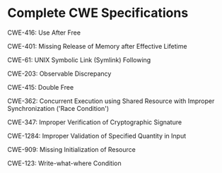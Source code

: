 

# Complete CWE Specifications

CWE-416: Use After Free

CWE-401: Missing Release of Memory after Effective Lifetime

CWE-61: UNIX Symbolic Link (Symlink) Following

CWE-203: Observable Discrepancy

CWE-415: Double Free

CWE-362: Concurrent Execution using Shared Resource with Improper Synchronization ('Race Condition')

CWE-347: Improper Verification of Cryptographic Signature

CWE-1284: Improper Validation of Specified Quantity in Input

CWE-909: Missing Initialization of Resource

CWE-123: Write-what-where Condition